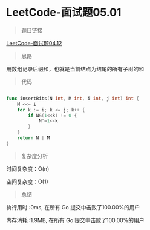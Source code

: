 # LeetCode-面试题05.01

>题目链接

[LeetCode-面试题04.12](https://leetcode-cn.com/problems/paths-with-sum-lcci/)

> 思路

用数组记录后缀和，也就是当前结点为结尾的所有子树的和

>代码

```go

func insertBits(N int, M int, i int, j int) int {
    M <<= i
    for k := i; k <= j; k++ {
        if N&(1<<k) != 0 {
            N^=1<<k
        }
    }
    return N | M
}

```

>复杂度分析

时间复杂度：O(n)

空间复杂度：O(1)

>总结

执行用时 :0ms, 在所有 Go 提交中击败了100.00%的用户

内存消耗 :1.9MB, 在所有 Go 提交中击败了100.00%的用户

